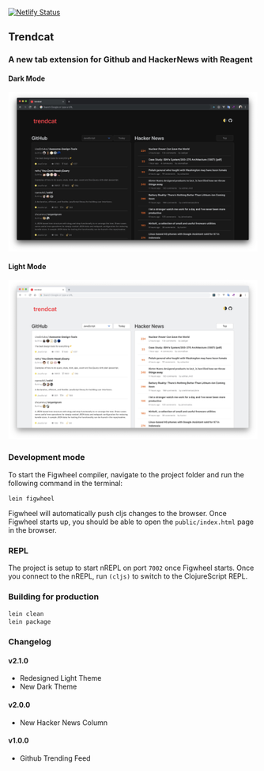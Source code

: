 [![Netlify Status](https://api.netlify.com/api/v1/badges/d934dd81-519b-42eb-a7d1-a97f9941bdbe/deploy-status)](https://app.netlify.com/sites/trendcat/deploys)

## Trendcat
### A new tab extension for Github and HackerNews with Reagent

#### Dark Mode
![](dark-mode.jpg)

#### Light Mode
![](light-mode.jpg)

### Development mode

To start the Figwheel compiler, navigate to the project folder and run the following command in the terminal:

```
lein figwheel
```

Figwheel will automatically push cljs changes to the browser.
Once Figwheel starts up, you should be able to open the `public/index.html` page in the browser.

### REPL

The project is setup to start nREPL on port `7002` once Figwheel starts.
Once you connect to the nREPL, run `(cljs)` to switch to the ClojureScript REPL.

### Building for production

```
lein clean
lein package
```

### Changelog

#### **v2.1.0**

- Redesigned Light Theme
- New Dark Theme

#### **v2.0.0**

- New Hacker News Column

#### **v1.0.0**

- Github Trending Feed
